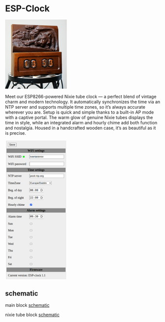 # ESP-Clock
<img src="res/front.jpg" alt="front" width="200"/>

Meet our ESP8266-powered Nixie tube clock — a perfect blend of vintage charm and modern technology. It automatically synchronizes the time via an NTP server and supports multiple time zones, so it’s always accurate wherever you are. Setup is quick and simple thanks to a built-in AP mode with a captive portal. The warm glow of genuine Nixie tubes displays the time in style, while an integrated alarm and hourly chime add both function and nostalgia. Housed in a handcrafted wooden case, it’s as beautiful as it is precise.

<img src="res/webif.png" alt="web interface" width="200"/>

## schematic
main block [schematic](res/ESPClock-main.pdf.pdf)

nixie tube block [schematic](res/ESPClock-nixie.pdf)

##

